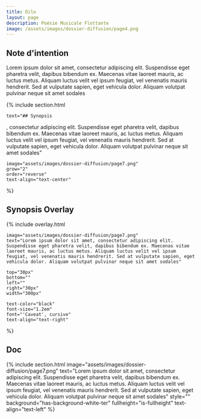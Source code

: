 ```yaml
---
title: Dilo
layout: page
description: Poésie Musicale Flottante
image: /assets/images/dossier-diffusion/page4.png
---
```

	
## Note d'intention

Lorem ipsum dolor sit amet, consectetur adipiscing elit. Suspendisse eget pharetra velit, dapibus bibendum ex. Maecenas vitae laoreet mauris, ac luctus metus. Aliquam luctus velit vel ipsum feugiat, vel venenatis mauris hendrerit. Sed at vulputate sapien, eget vehicula dolor. Aliquam volutpat pulvinar neque sit amet sodales

{% include section.html 

	text="## Synopsis
, consectetur adipiscing elit. Suspendisse eget pharetra velit, dapibus bibendum ex. Maecenas vitae laoreet mauris, ac luctus metus. Aliquam luctus velit vel ipsum feugiat, vel venenatis mauris hendrerit. Sed at vulputate sapien, eget vehicula dolor. Aliquam volutpat pulvinar neque sit amet sodales"

	image="assets/images/dossier-diffusion/page7.png"
	grow="2"
	order="reverse"
	text-align="text-center"

%}

## Synopsis Overlay
{% include overlay.html 

	image="assets/images/dossier-diffusion/page7.png"
	text="Lorem ipsum dolor sit amet, consectetur adipiscing elit. Suspendisse eget pharetra velit, dapibus bibendum ex. Maecenas vitae laoreet mauris, ac luctus metus. Aliquam luctus velit vel ipsum feugiat, vel venenatis mauris hendrerit. Sed at vulputate sapien, eget vehicula dolor. Aliquam volutpat pulvinar neque sit amet sodales"
	
	top="30px"
	bottom=""
	left=""
	right="30px"
	width="300px"

	text-color="black"
	font-size="1.2em"
	font="'Caveat', cursive"
	text-align="text-right"
%}


## Doc
{% include section.html 
	image="assets/images/dossier-diffusion/page7.png"
	text="Lorem ipsum dolor sit amet, consectetur adipiscing elit. Suspendisse eget pharetra velit, dapibus bibendum ex. Maecenas vitae laoreet mauris, ac luctus metus. Aliquam luctus velit vel ipsum feugiat, vel venenatis mauris hendrerit. Sed at vulputate sapien, eget vehicula dolor. Aliquam volutpat pulvinar neque sit amet sodales"
	style=""
	background="has-background-white-ter"
	fullheight="is-fullheight"
	text-align="text-left"
%}
